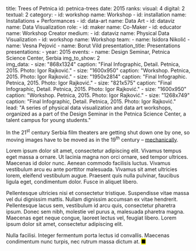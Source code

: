 title: Trees of Petnica
id: petnica-trees
date: 2015
ranks:
    visual: 4
    digital: 2
    textual: 2
category: 
    - id: workshop
      name: Workshop
    - id: installation
      name: Installations + Performances
    - id: data-art
      name: Data Art
    - id: dataviz
      name: Data Visualization
role:
    - id: maker
      name: Co-Maker
    - id: educator
      name: Workshop Creator
medium:
    - id: dataviz
      name: Physical Data Visualization
    - id: workshop
      name: Workshop
team:
    - name: Isidora Nikolić
    - name: Vesna Pejović
    - name: Borut Vild
presentation_title: Presentations
presentations:
    - year: 2015
      events:
        - name: Design Seminar, Petnica Science Center, Serbia
img_to_show: 2       
img_data:
    - size: "868x1324"
      caption: "Final Infographic, Detail. Petnica, 2015. Photo: Igor Rajković."
    - size: "1600x950"
      caption: "Workshop. Petnica, 2015. Photo: Igor Rajković."
    - size: "1950x2814"
      caption: "Final Infographic. Petnica, 2015. Photo: Igor Rajković."
    - size: "821x575"
      caption: "Final Infographic, Detail. Petnica, 2015. Photo: Igor Rajković."
    - size: "1600x950"
      caption: "Workshop. Petnica, 2015. Photo: Igor Rajković."
    - size: "1268x749"
      caption: "Final Infographic, Detail. Petnica, 2015. Photo: Igor Rajković."   
lead: "A series of physical data visualization and data art workshops, organized as a part of the Design Seminar in the Petnica Science Center, a talent campus for young students."

In the 21<sup>st</sup> century Serbia film theaters are getting shut down one by one, so moving images have to
be moved as in the 19<sup>th</sup> century – <a href='https://en.wikipedia.org/wiki/Precursors_of_film' target='_blank'>mechanically</a>.

Lorem ipsum dolor sit amet, consectetur adipiscing elit. Vivamus tempus eget massa a ornare. Ut lacinia magna non orci ornare, sed tempor ultrices. Maecenas id dolor nunc. Aenean commodo facilisis luctus. Vivamus vestibulum arcu eu ante porttitor malesuada. Vivamus sit amet ultricies lorem, eleifend vestibulum augue. Praesent quis nulla pulvinar, faucibus ligula eget, condimentum dolor. Fusce in aliquet libero.

Pellentesque ultricies nisi et consectetur tristique. Suspendisse vitae massa vel dui dignissim mattis. Nullam dignissim accumsan ex vitae hendrerit. Pellentesque lacus sem, vestibulum id arcu quis, consectetur pharetra ipsum. Donec sem nibh, molestie vel purus a, malesuada pharetra magna. Maecenas eget neque congue, laoreet lectus vel, feugiat libero. Lorem ipsum dolor sit amet, consectetur adipiscing elit.

Nulla facilisi. Integer fermentum porta lectus id convallis. Maecenas condimentum nunc turpis, nec rutrum massa dictum at. <mark>&#9632;</mark>